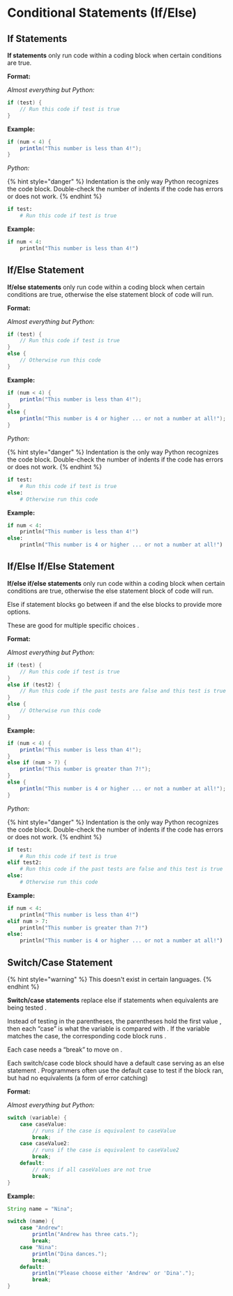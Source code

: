 # Conditional Statements (If/Else)

## If Statements

**If statements** only run code within a coding block when certain conditions are true.

**Format:**

_Almost everything but Python:_

```java
if (test) {
    // Run this code if test is true
}
```

**Example:**

```java
if (num < 4) {
    println("This number is less than 4!");
}
```

_Python:_

{% hint style="danger" %}
Indentation is the only way Python recognizes the code block. Double-check the number of indents if the code has errors or does not work.
{% endhint %}

```python
if test:
    # Run this code if test is true
```

**Example:**

```python
if num < 4:
    println("This number is less than 4!")
```

## If/Else Statement

**If/else statements** only run code within a coding block when certain conditions are true, otherwise the else statement block of code will run.

**Format:**

_Almost everything but Python:_

```java
if (test) {
    // Run this code if test is true
}
else {
    // Otherwise run this code
}
```

**Example:**

```java
if (num < 4) {
    println("This number is less than 4!");
}
else {
    println("This number is 4 or higher ... or not a number at all!");
}
```

_Python:_

{% hint style="danger" %}
Indentation is the only way Python recognizes the code block. Double-check the number of indents if the code has errors or does not work.
{% endhint %}

```python
if test:
    # Run this code if test is true
else:
    # Otherwise run this code
```

**Example:**

```python
if num < 4:
    println("This number is less than 4!")
else:
    println("This number is 4 or higher ... or not a number at all!")
```

## If/Else If/Else Statement

**If/else if/else statements** only run code within a coding block when certain conditions are true, otherwise the else statement block of code will run.

Else if statement blocks go between if and the else blocks to provide more options.

These are good for multiple specific choices.

**Format:**

_Almost everything but Python:_

```java
if (test) {
    // Run this code if test is true
}
else if (test2) {
    // Run this code if the past tests are false and this test is true
}
else {
    // Otherwise run this code
}
```

**Example:**

```java
if (num < 4) {
    println("This number is less than 4!");
}
else if (num > 7) {
    println("This number is greater than 7!");
}
else {
    println("This number is 4 or higher ... or not a number at all!");
}
```

_Python:_

{% hint style="danger" %}
Indentation is the only way Python recognizes the code block. Double-check the number of indents if the code has errors or does not work.
{% endhint %}

```python
if test:
    # Run this code if test is true
elif test2:
    # Run this code if the past tests are false and this test is true
else:
    # Otherwise run this code
```

**Example:**

```python
if num < 4:
    println("This number is less than 4!")
elif num > 7:
    println("This number is greater than 7!")
else:
    println("This number is 4 or higher ... or not a number at all!")
```

## Switch/Case Statement

{% hint style="warning" %}
This doesn't exist in certain languages.
{% endhint %}

**Switch/case statements** replace else if statements when equivalents are being tested.

Instead of testing in the parentheses, the parentheses hold the first value, then each “case” is what the variable is compared with. If the variable matches the case, the corresponding code block runs.

Each case needs a “break” to move on.

Each switch/case code block should have a default case serving as an else statement. Programmers often use the default case to test if the block ran, but had no equivalents (a form of error catching)

**Format:**

_Almost everything but Python:_

```java
switch (variable) {
    case caseValue:
        // runs if the case is equivalent to caseValue
        break;
    case caseValue2:
        // runs if the case is equivalent to caseValue2
        break;
    default:
        // runs if all caseValues are not true
        break;
}
```

**Example:**

```java
String name = "Nina";

switch (name) {
    case "Andrew":
        println("Andrew has three cats.");
        break;
    case "Nina":
        println("Dina dances.");
        break;
    default:
        println("Please choose either 'Andrew' or 'Dina'.");
        break;
}
```
